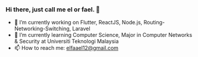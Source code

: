 ### Hi there, just call me el or fael. 👋 


- 🔭 I’m currently working on Flutter, ReactJS, Node.js, Routing-Networking-Switching, Laravel
- 🌱 I’m currently learning Computer Science, Major in Computer Networks & Security at Universiti Teknologi Malaysia
- 📫 How to reach me: elfaael12@gmail.com

<!--
**codesbyel/codesbyel** is a ✨ _special_ ✨ repository because its `README.md` (this file) appears on your GitHub profile. 
- 💬 Ask me about ...
- 😄 Pronouns: ...
- ⚡ Fun fact: ...
-->
